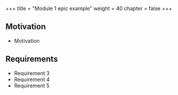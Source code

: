 +++
title = "Module 1 epic example"
weight = 40
chapter = false
+++

## Motivation

* Motivation

## Requirements
* Requirement 3
* Requirement 4
* Requirement 5